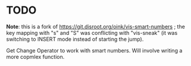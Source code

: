# TODO

**Note**: this is a fork of <https://git.disroot.org/oink/vis-smart-numbers> ; the key mapping with "s" and "S" was conflicting with "vis-sneak" (it was switching to INSERT mode instead of starting the jump).

Get Change Operator to work with smart numbers. Will involve writing a more copmlex function.
